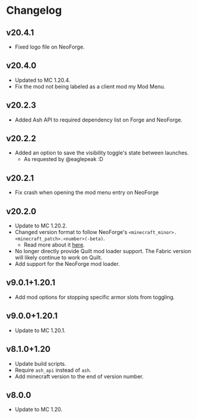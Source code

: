# Changelog
## v20.4.1
- Fixed logo file on NeoForge.

## v20.4.0
- Updated to MC 1.20.4.
- Fix the mod not being labeled as a client mod my Mod Menu.

## v20.2.3
- Added Ash API to required dependency list on Forge and NeoForge.

## v20.2.2
- Added an option to save the visibility toggle's state between launches.
  - As requested by @eaglepeak :D

## v20.2.1
- Fix crash when opening the mod menu entry on NeoForge

## v20.2.0
- Update to MC 1.20.2.
- Changed version format to follow NeoForge's `<minecraft_minor>.<minecraft_patch>.<number>(-beta)`.
    - Read more about it [here](https://neoforged.net/news/20.2release/).
- No longer directly provide Quilt mod loader support. The Fabric version will likely continue to work on Quilt.
- Add support for the NeoForge mod loader.

## v9.0.1+1.20.1
- Add mod options for stopping specific armor slots from toggling.

## v9.0.0+1.20.1
- Update to MC 1.20.1.

## v8.1.0+1.20
- Update build scripts.
- Require `ash_api` instead of `ash`.
- Add minecraft version to the end of version number.

## v8.0.0
- Update to MC 1.20.
